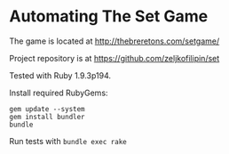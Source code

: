 # Automating The Set Game

The game is located at http://thebreretons.com/setgame/

Project repository is at https://github.com/zeljkofilipin/set

Tested with Ruby 1.9.3p194.

Install required RubyGems:

    gem update --system
    gem install bundler
    bundle

Run tests with `bundle exec rake`
